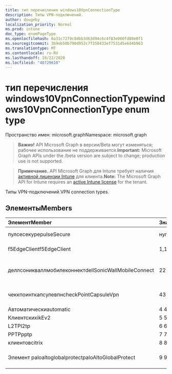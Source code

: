 ```yaml
---
title: тип перечисления windows10VpnConnectionType
description: Типы VPN-подключений.
author: dougeby
localization_priority: Normal
ms.prod: intune
doc_type: enumPageType
ms.openlocfilehash: 6a31c72f9c8dbb3d63d94c6c4f83e060fd80e0f1
ms.sourcegitcommit: 3b9eb50b790d952c7f350433ef7531d5e6d4b963
ms.translationtype: MT
ms.contentlocale: ru-RU
ms.lasthandoff: 10/22/2020
ms.locfileid: "48729610"
---
```

# <a name="windows10vpnconnectiontype-enum-type"></a><span data-ttu-id="2cc3d-103">тип перечисления windows10VpnConnectionType</span><span class="sxs-lookup"><span data-stu-id="2cc3d-103">windows10VpnConnectionType enum type</span></span>

<span data-ttu-id="2cc3d-104">Пространство имен: microsoft.graph</span><span class="sxs-lookup"><span data-stu-id="2cc3d-104">Namespace: microsoft.graph</span></span>

> <span data-ttu-id="2cc3d-105">**Важно!** API Microsoft Graph в версии/Beta могут изменяться; рабочее использование не поддерживается.</span><span class="sxs-lookup"><span data-stu-id="2cc3d-105">**Important:** Microsoft Graph APIs under the /beta version are subject to change; production use is not supported.</span></span>

> <span data-ttu-id="2cc3d-106">**Примечание.** API Microsoft Graph для Intune требует наличия [активной лицензии Intune](https://go.microsoft.com/fwlink/?linkid=839381) для клиента.</span><span class="sxs-lookup"><span data-stu-id="2cc3d-106">**Note:** The Microsoft Graph API for Intune requires an [active Intune license](https://go.microsoft.com/fwlink/?linkid=839381) for the tenant.</span></span>

<span data-ttu-id="2cc3d-107">Типы VPN-подключений.</span><span class="sxs-lookup"><span data-stu-id="2cc3d-107">VPN connection types.</span></span>

## <a name="members"></a><span data-ttu-id="2cc3d-108">Элементы</span><span class="sxs-lookup"><span data-stu-id="2cc3d-108">Members</span></span>
|<span data-ttu-id="2cc3d-109">Элемент</span><span class="sxs-lookup"><span data-stu-id="2cc3d-109">Member</span></span>|<span data-ttu-id="2cc3d-110">Значение</span><span class="sxs-lookup"><span data-stu-id="2cc3d-110">Value</span></span>|<span data-ttu-id="2cc3d-111">Описание</span><span class="sxs-lookup"><span data-stu-id="2cc3d-111">Description</span></span>|
|:---|:---|:---|
|<span data-ttu-id="2cc3d-112">пулсесекуре</span><span class="sxs-lookup"><span data-stu-id="2cc3d-112">pulseSecure</span></span>|<span data-ttu-id="2cc3d-113">нуль</span><span class="sxs-lookup"><span data-stu-id="2cc3d-113">0</span></span>|<span data-ttu-id="2cc3d-114">Безопасный импульс.</span><span class="sxs-lookup"><span data-stu-id="2cc3d-114">Pulse Secure.</span></span>|
|<span data-ttu-id="2cc3d-115">f5EdgeClient</span><span class="sxs-lookup"><span data-stu-id="2cc3d-115">f5EdgeClient</span></span>|<span data-ttu-id="2cc3d-116">1,1</span><span class="sxs-lookup"><span data-stu-id="2cc3d-116">1</span></span>|<span data-ttu-id="2cc3d-117">Пограничный клиент F5.</span><span class="sxs-lookup"><span data-stu-id="2cc3d-117">F5 Edge Client.</span></span>|
|<span data-ttu-id="2cc3d-118">деллсоникваллмобилеконнект</span><span class="sxs-lookup"><span data-stu-id="2cc3d-118">dellSonicWallMobileConnect</span></span>|<span data-ttu-id="2cc3d-119">2</span><span class="sxs-lookup"><span data-stu-id="2cc3d-119">2</span></span>|<span data-ttu-id="2cc3d-120">Мобильное подключение Dell Сониквалл.</span><span class="sxs-lookup"><span data-stu-id="2cc3d-120">Dell SonicWALL Mobile Connection.</span></span>|
|<span data-ttu-id="2cc3d-121">чеккпоинткапсулевпн</span><span class="sxs-lookup"><span data-stu-id="2cc3d-121">checkPointCapsuleVpn</span></span>|<span data-ttu-id="2cc3d-122">4</span><span class="sxs-lookup"><span data-stu-id="2cc3d-122">3</span></span>|<span data-ttu-id="2cc3d-123">Проверка покапсулы VPN.</span><span class="sxs-lookup"><span data-stu-id="2cc3d-123">Check Point Capsule VPN.</span></span>|
|<span data-ttu-id="2cc3d-124">Автоматически</span><span class="sxs-lookup"><span data-stu-id="2cc3d-124">automatic</span></span>|<span data-ttu-id="2cc3d-125">4 </span><span class="sxs-lookup"><span data-stu-id="2cc3d-125">4</span></span>|<span data-ttu-id="2cc3d-126">Автоматически.</span><span class="sxs-lookup"><span data-stu-id="2cc3d-126">Automatic.</span></span>|
|<span data-ttu-id="2cc3d-127">Клиентских</span><span class="sxs-lookup"><span data-stu-id="2cc3d-127">ikEv2</span></span>|<span data-ttu-id="2cc3d-128">5 </span><span class="sxs-lookup"><span data-stu-id="2cc3d-128">5</span></span>|<span data-ttu-id="2cc3d-129">Клиентских.</span><span class="sxs-lookup"><span data-stu-id="2cc3d-129">IKEv2.</span></span>|
|<span data-ttu-id="2cc3d-130">L2TP</span><span class="sxs-lookup"><span data-stu-id="2cc3d-130">l2tp</span></span>|<span data-ttu-id="2cc3d-131">6 </span><span class="sxs-lookup"><span data-stu-id="2cc3d-131">6</span></span>|<span data-ttu-id="2cc3d-132">L2TP.</span><span class="sxs-lookup"><span data-stu-id="2cc3d-132">L2TP.</span></span>|
|<span data-ttu-id="2cc3d-133">PPTP</span><span class="sxs-lookup"><span data-stu-id="2cc3d-133">pptp</span></span>|<span data-ttu-id="2cc3d-134">7 </span><span class="sxs-lookup"><span data-stu-id="2cc3d-134">7</span></span>|<span data-ttu-id="2cc3d-135">PPTP.</span><span class="sxs-lookup"><span data-stu-id="2cc3d-135">PPTP.</span></span>|
|<span data-ttu-id="2cc3d-136">клиентов</span><span class="sxs-lookup"><span data-stu-id="2cc3d-136">citrix</span></span>|<span data-ttu-id="2cc3d-137">8 </span><span class="sxs-lookup"><span data-stu-id="2cc3d-137">8</span></span>|<span data-ttu-id="2cc3d-138">Клиентов.</span><span class="sxs-lookup"><span data-stu-id="2cc3d-138">Citrix.</span></span>|
|<span data-ttu-id="2cc3d-139">Элемент paloaltoglobalprotect</span><span class="sxs-lookup"><span data-stu-id="2cc3d-139">paloAltoGlobalProtect</span></span>|<span data-ttu-id="2cc3d-140">9 </span><span class="sxs-lookup"><span data-stu-id="2cc3d-140">9</span></span>|<span data-ttu-id="2cc3d-141">Palo Alto сети Глобалпротект.</span><span class="sxs-lookup"><span data-stu-id="2cc3d-141">Palo Alto Networks GlobalProtect.</span></span>|





